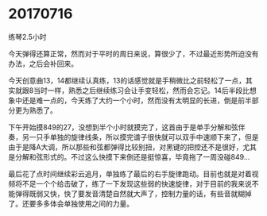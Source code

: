 # 20170716

练琴2.5小时

今天弹得还算正常，然而对于平时的周日来说，算很少了，不过最近形势所迫没有办法，之后会补回来。

今天创意曲13，14都继续认真练，13的话感觉就是手稍微比之前轻松了一点，其实就跟8当时一样，熟悉之后继续练习会让手变轻松，然而会忘记。14后半段比想象中还是难一点的，今天练了大约一个小时，然而没有太明显的长进，倒是前半部分更为熟悉了。

下午开始摸849的27，没想到半个小时就摸完了，这首由于是单手分解和弦伴奏，另一只手单独的旋律线条，所以摸完谱子很快就可以双手中速顺下来了，但是由于是降A大调，所以那些和弦都弹得比较别扭，对黑键的把控还不是很好，尤其是分解和弦形式的。不过这么快摸下来倒还是挺惊喜，毕竟拖了一周没碰849...

最后花了点时间继续彩云追月，单独练了最后的右手旋律跑动。目前也就是对着视频将不足一个个给击破了，练了一下发现这些弱的快速旋律，对于目前的我来说不能弹得既弱又快，快了要发音清楚自然就大声了，控制力量的话，有些音就糊掉了。还要多多体会单独使用之间的力量。
